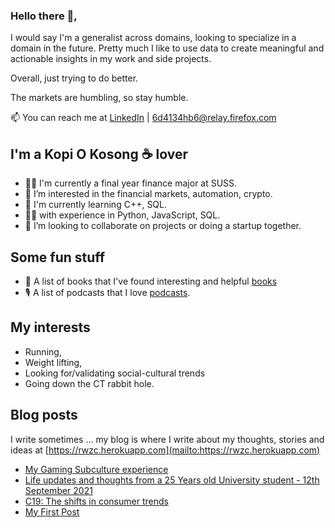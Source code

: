 ### Hello there 👋,

I would say I'm a generalist across domains, looking to specialize in a domain in the future. Pretty much I like to use data to create meaningful and actionable insights in my work and side projects. 

Overall, just trying to do better. 

The markets are humbling, so stay humble.

📫 You can reach me at [LinkedIn](https://www.linkedin.com/in/rwzc/) | [6d4134hb6@relay.firefox.com](mailto:6d4134hb6@relay.firefox.com)

## I'm a Kopi O Kosong ☕ lover
- 👨‍🎓 I'm currently a final year finance major at SUSS.
- 👀 I’m interested in the financial markets, automation, crypto.
- 🌱 I'm currently learning C++, SQL.
- 👨‍💻 with experience in Python, JavaScript, SQL.
- 💞️ I’m looking to collaborate on projects or doing a startup together.

## Some fun stuff
- 📖 A list of books that I've found interesting and helpful [books](https://github.com/rwzc/books)
- 🎙️ A list of podcasts that I love [podcasts](https://github.com/rwzc/podcasts).

## My interests 
- Running, 
- Weight lifting, 
- Looking for/validating social-cultural trends
- Going down the CT rabbit hole. 

## Blog posts
I write sometimes ... my blog is where I write about my thoughts, stories and ideas at [https://rwzc.herokuapp.com](mailto:https://rwzc.herokuapp.com)
<!-- BLOG-POST-LIST:START -->
- [My Gaming Subculture experience](https://rwzc.netlify.app/my-gaming-subculture-experience/)
- [Life updates and thoughts from a 25 Years old University student - 12th September 2021](https://rwzc.netlify.app/life-updates-12th-september-2021/)
- [C19: The shifts in consumer trends](https://rwzc.herokuapp.com/c19-the-shifts-in-consumer-trends/)
- [My First Post](https://rwzc.herokuapp.com/my-first-post/)
<!-- BLOG-POST-LIST:END -->
